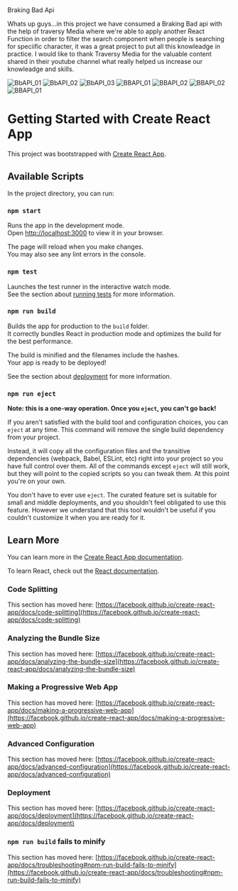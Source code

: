 # 

Braking Bad Api

Whats up guys...in this project we have consumed a Braking Bad api with the help of traversy Media where we're able to apply another React Function in order to filter the search component when people is searching for speciific character, it was a great project to put all this knowleadge in practice. I would like to thank Traversy Media for the valuable content shared in their youtube channel what really helped us increase our knowleadge and skills.

![BbAPI_01](https://user-images.githubusercontent.com/85713266/189461230-b73b73d7-9321-4ff3-9d6f-80fe70802d85.jpg)
![BbAPI_02](https://user-images.githubusercontent.com/85713266/189461232-0e5ec04f-97af-4e0b-b950-b125d01fac3b.jpg)
![BbAPI_03](https://user-images.githubusercontent.com/85713266/189461233-dcc50682-6481-45b2-a923-71a19c690bbb.jpg)
![BBAPI_01](https://user-images.githubusercontent.com/85713266/189555545-9b47854c-3ef7-4030-b9d4-2c22c4a3cc8e.JPG)
![BBAPI_02](https://user-images.githubusercontent.com/85713266/189555546-6433cc13-ce56-482b-a834-7d05d15474f7.JPG)
![BBAPI_02](https://user-images.githubusercontent.com/85713266/189555535-1864d5fe-58a3-4802-8241-4a060337a7a2.JPG)
![BBAPI_01](https://user-images.githubusercontent.com/85713266/189555537-c6033c16-882e-4699-a803-21b742860c06.JPG)



# Getting Started with Create React App

This project was bootstrapped with [Create React App](https://github.com/facebook/create-react-app).

## Available Scripts

In the project directory, you can run:

### `npm start`

Runs the app in the development mode.\
Open [http://localhost:3000](http://localhost:3000) to view it in your browser.

The page will reload when you make changes.\
You may also see any lint errors in the console.

### `npm test`

Launches the test runner in the interactive watch mode.\
See the section about [running tests](https://facebook.github.io/create-react-app/docs/running-tests) for more information.

### `npm run build`

Builds the app for production to the `build` folder.\
It correctly bundles React in production mode and optimizes the build for the best performance.

The build is minified and the filenames include the hashes.\
Your app is ready to be deployed!

See the section about [deployment](https://facebook.github.io/create-react-app/docs/deployment) for more information.

### `npm run eject`

**Note: this is a one-way operation. Once you `eject`, you can't go back!**

If you aren't satisfied with the build tool and configuration choices, you can `eject` at any time. This command will remove the single build dependency from your project.

Instead, it will copy all the configuration files and the transitive dependencies (webpack, Babel, ESLint, etc) right into your project so you have full control over them. All of the commands except `eject` will still work, but they will point to the copied scripts so you can tweak them. At this point you're on your own.

You don't have to ever use `eject`. The curated feature set is suitable for small and middle deployments, and you shouldn't feel obligated to use this feature. However we understand that this tool wouldn't be useful if you couldn't customize it when you are ready for it.

## Learn More

You can learn more in the [Create React App documentation](https://facebook.github.io/create-react-app/docs/getting-started).

To learn React, check out the [React documentation](https://reactjs.org/).

### Code Splitting

This section has moved here: [https://facebook.github.io/create-react-app/docs/code-splitting](https://facebook.github.io/create-react-app/docs/code-splitting)

### Analyzing the Bundle Size

This section has moved here: [https://facebook.github.io/create-react-app/docs/analyzing-the-bundle-size](https://facebook.github.io/create-react-app/docs/analyzing-the-bundle-size)

### Making a Progressive Web App

This section has moved here: [https://facebook.github.io/create-react-app/docs/making-a-progressive-web-app](https://facebook.github.io/create-react-app/docs/making-a-progressive-web-app)

### Advanced Configuration

This section has moved here: [https://facebook.github.io/create-react-app/docs/advanced-configuration](https://facebook.github.io/create-react-app/docs/advanced-configuration)

### Deployment

This section has moved here: [https://facebook.github.io/create-react-app/docs/deployment](https://facebook.github.io/create-react-app/docs/deployment)

### `npm run build` fails to minify

This section has moved here: [https://facebook.github.io/create-react-app/docs/troubleshooting#npm-run-build-fails-to-minify](https://facebook.github.io/create-react-app/docs/troubleshooting#npm-run-build-fails-to-minify)
